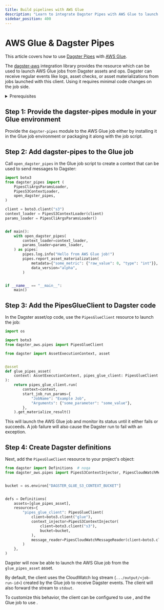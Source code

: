 ```yaml
---
title: Build pipelines with AWS Glue
description: "Learn to integrate Dagster Pipes with AWS Glue to launch external code from Dagster assets."
sidebar_position: 400
---
```


# AWS Glue & Dagster Pipes

This article covers how to use [Dagster Pipes](/build/external-pipelines/) with [AWS Glue](https://aws.amazon.com/glue/).

The [dagster-aws](/api/python-api/libraries/dagster-aws) integration library provides the <PyObject section="libraries" object="PipesGlueClient" module="dagster_aws.pipes" /> resource which can be used to launch AWS Glue jobs from Dagster assets and ops. Dagster can receive regular events like logs, asset checks, or asset materializations from jobs launched with this client. Using it requires minimal code changes on the job side.

<details>
    <summary>Prerequisites</summary>

    - **In the Dagster environment**, you'll need to:

    - Install the following packages:

        ```shell
        pip install dagster dagster-webserver dagster-aws
        ```

        Refer to the [Dagster installation guide](/getting-started/install) for more info.

    - **Configure AWS authentication credentials.** If you don't have this set up already, refer to the [boto3 quickstart](https://boto3.amazonaws.com/v1/documentation/api/latest/guide/quickstart.html).

    - **In AWS**, you'll need:

    - An existing AWS account
    - An AWS Glue job with a Python 3.9+ runtime environment

</details>

## Step 1: Provide the dagster-pipes module in your Glue environment

Provide the `dagster-pipes` module to the AWS Glue job either by installing it in the Glue job environment or packaging it along with the job script.

## Step 2: Add dagster-pipes to the Glue job

Call `open_dagster_pipes` in the Glue job script to create a context that can be used to send messages to Dagster:

```python file=/guides/dagster/dagster_pipes/glue/glue_script.py
import boto3
from dagster_pipes import (
    PipesCliArgsParamsLoader,
    PipesS3ContextLoader,
    open_dagster_pipes,
)

client = boto3.client("s3")
context_loader = PipesS3ContextLoader(client)
params_loader = PipesCliArgsParamsLoader()


def main():
    with open_dagster_pipes(
        context_loader=context_loader,
        params_loader=params_loader,
    ) as pipes:
        pipes.log.info("Hello from AWS Glue job!")
        pipes.report_asset_materialization(
            metadata={"some_metric": {"raw_value": 0, "type": "int"}},
            data_version="alpha",
        )


if __name__ == "__main__":
    main()
```

## Step 3: Add the PipesGlueClient to Dagster code

In the Dagster asset/op code, use the `PipesGlueClient` resource to launch the job:

```python file=/guides/dagster/dagster_pipes/glue/dagster_code.py startafter=start_asset_marker endbefore=end_asset_marker
import os

import boto3
from dagster_aws.pipes import PipesGlueClient

from dagster import AssetExecutionContext, asset


@asset
def glue_pipes_asset(
    context: AssetExecutionContext, pipes_glue_client: PipesGlueClient
):
    return pipes_glue_client.run(
        context=context,
        start_job_run_params={
            "JobName": "Example Job",
            "Arguments": {"some_parameter": "some_value"},
        },
    ).get_materialize_result()
```

This will launch the AWS Glue job and monitor its status until it either fails or succeeds. A job failure will also cause the Dagster run to fail with an exception.

## Step 4: Create Dagster definitions

Next, add the `PipesGlueClient` resource to your project's <PyObject section="definitions" object="Definitions" /> object:

```python file=/guides/dagster/dagster_pipes/glue/dagster_code.py startafter=start_definitions_marker endbefore=end_definitions_marker
from dagster import Definitions  # noqa
from dagster_aws.pipes import PipesS3ContextInjector, PipesCloudWatchMessageReader


bucket = os.environ["DAGSTER_GLUE_S3_CONTEXT_BUCKET"]


defs = Definitions(
    assets=[glue_pipes_asset],
    resources={
        "pipes_glue_client": PipesGlueClient(
            client=boto3.client("glue"),
            context_injector=PipesS3ContextInjector(
                client=boto3.client("s3"),
                bucket=bucket,
            ),
            message_reader=PipesCloudWatchMessageReader(client=boto3.client("logs")),
        )
    },
)
```

Dagster will now be able to launch the AWS Glue job from the `glue_pipes_asset` asset.

By default, the client uses the CloudWatch log stream (`.../output/<job-run-id>`) created by the Glue job to receive Dagster events. The client will also forward the stream to `stdout`.

To customize this behavior, the client can be configured to use <PyObject section="libraries" object="PipesS3MessageReader" module="dagster_aws.pipes" />, and the Glue job to use <PyObject section="libraries" object="PipesS3MessageWriter" module="dagster_pipes" /> .
